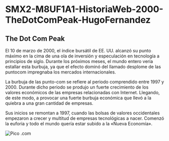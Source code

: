 # SMX2-M8UF1A1-HistoriaWeb-2000-TheDotComPeak-HugoFernandez
## **The Dot Com Peak**

El 10 de marzo de 2000, el índice bursátil de EE. UU. alcanzó su punto máximo en la cima de una ola de inversión y especulación en tecnología a principios de siglo. Durante los próximos meses, el mundo entero vería estallar esta burbuja, ya que el efecto dominó del llamado desplome de las puntocom impregnaba los mercados internacionales.       


La burbuja de las punto-com se refiere al periodo comprendido entre 1997 y 2000. Durante dicho periodo se produjo un fuerte crecimiento de los valores económicos de las empresas relacionadas con Internet.  Llegando, de este modo, a provocar una fuerte burbuja económica que llevó a la quiebra a una gran cantidad de empresas.

Sus inicios se remontan a 1997, cuando las bolsas de valores occidentales empezaron a crecer y multitud de empresas tecnológicas a nacer. Comenzó la euforia y todo el mundo quería estar subido a la «Nueva Economía».



![Pico .com](https://fronterasblog.files.wordpress.com/2011/12/bubble_nasdaq.png "Pico .com")

